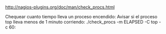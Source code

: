 http://nagios-plugins.org/doc/man/check_procs.html

Chequear cuanto tiempo lleva un proceso encendido:
Avisar si el proceso top lleva menos de 1 minuto corriendo:
./check_procs -m ELAPSED -C top -c 60:
